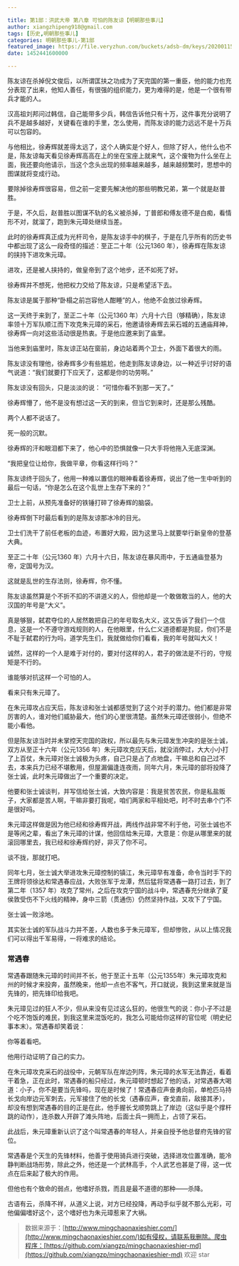```yaml
---

title: 第1部：洪武大帝 第八章 可怕的陈友谅【明朝那些事儿】
author: xiangzhipeng918@gmail.com
tags: [历史,明朝那些事儿]
categories: 明朝那些事儿-第1部
featured_image: https://file.veryzhun.com/buckets/adsb-dm/keys/20200115-052154-xuggt9dny09gmm26.jpg
date: 1452441600000

---
```


    
陈友谅在杀掉倪文俊后，以所谓匡扶之功成为了天完国的第一重臣，他的能力也充分表现了出来，他知人善任，有很强的组织能力，更为难得的是，他是一个很有带兵才能的人。
            
汉高祖刘邦问过韩信，自己能带多少兵，韩信告诉他只有十万，这件事充分说明了兵不是越多越好，关键看在谁的手里，怎么使用，而陈友谅的能力远远不是十万兵可以包容的。
            
与他相比，徐寿辉就差得太远了，这个人确实是个好人，但除了好人，他什么也不是，陈友谅每天看见徐寿辉高高在上的坐在宝座上就来气，这个废物为什么坐在上面，我还要向他请示，当这个念头出现的频率越来越多，越来越频繁时，思想中的图谋就将变成行动。
            
要除掉徐寿辉很容易，但之前一定要先解决他的那些明教兄弟，第一个就是赵普胜。
            
于是，不久后，赵普胜以图谋不轨的名义被杀掉，丁普郎和傅友德不是白痴，看情形不对，就溜了，跑到朱元璋处继续当差。
            
此时的徐寿辉真正成为光杆司令，是陈友谅手中的棋子，于是在几乎所有的历史书中都出现了这么一段奇怪的描述：至正二十年（公元1360 年），徐寿辉在陈友谅的挟持下进攻朱元璋。
            
进攻，还是被人挟持的，做皇帝到了这个地步，还不如死了好。
            
徐寿辉并不想死，他把权力交给了陈友谅，只是希望活下去。
            
陈友谅是属于那种“卧榻之前岂容他人酣睡”的人，他绝不会放过徐寿辉。
            
这一天终于来到了，至正二十年（公元1360 年）六月十六日（够精确），陈友谅率领十万军队顺江而下攻克朱元璋的采石，他邀请徐寿辉去采石城的五通庙拜神，徐寿辉一向对这些活动很是热衷。于是他应邀来到了庙里。
            
当他来到庙里时，陈友谅正站在窗前，身边站着两个卫士，外面下着很大的雨。
            
陈友谅没有理他，徐寿辉多少有些尴尬，他走到陈友谅身边，以一种近乎讨好的语气说道：“我们就要打下应天了，这都是你的功劳啊。”
            
陈友谅没有回头，只是淡淡的说： “可惜你看不到那一天了。”
            
徐寿辉懵了，他不是没有想过这一天的到来，但当它到来时，还是那么残酷。
            
两个人都不说话了。
            
死一般的沉默。
            
徐寿辉的汗和眼泪都下来了，他心中的恐惧就像一只大手将他拖入无底深渊。
            
“我把皇位让给你，我做平章，你看这样行吗？”
            
陈友谅终于回头了，他用一种难以置信的眼神看着徐寿辉，说出了他一生中听到的最后一句话，“你是怎么在这个乱世上生存下来的？”
            
卫士上前，从预先准备好的铁锤打碎了徐寿辉的脑袋。
            
徐寿辉倒下时最后看到的是陈友谅那冰冷的目光。
            
卫士们洗干了前任老板的血迹，布置好大殿，因为这里马上就要举行新皇帝的登基大典。
            
至正二十年（公元1360 年）六月十六日，陈友谅在暴风雨中，于五通庙登基为帝，定国号为汉。
            
这就是乱世的生存法则，徐寿辉，你不懂。
            
陈友谅虽然算是个不折不扣的不讲道义的人，但他却是一个敢做敢当的人，他的大汉国的年号是“大义”。
            
真是够狠，弑君夺位的人居然敢把自己的年号取名大义，这又告诉了我们一个信息，这是一个不遵守游戏规则的人，在他眼里，什么仁义道德都是狗屁，你们不是不耻于弑君的行为吗，道学先生们，我就做给你们看看，我的年号就叫大义！
            
诚然，这样的一个人是难于对付的，要对付这样的人，君子的做法是不行的，守规矩是不行的。
            
谁能够对抗这样一个可怕的人。
            
看来只有朱元璋了。
            
在朱元璋攻占应天后，陈友谅和张士诚都感觉到了这个对手的潜力。他们都是非常厉害的人，谁对他们威胁最大，他们的心里很清楚。虽然朱元璋还很弱小，但绝不能小看他。
            
但是陈友谅当时并未掌控天完国的政权，所以最先与朱元璋发生冲突的是张士诚，双方从至正十六年（公元1356 年）朱元璋攻克应天后，就没消停过，大大小小打了上百仗，朱元璋对张士诚极为头疼，自己只是占了点地盘，干嘛总和自己过不去，本来兵力已经不堪敷用，但屋漏偏逢连夜雨，同年六月，朱元璋的部将投降了张士诚，此时朱元璋做出了一个重要的决定。
            
他要和张士诚谈判，并写信给张士诚，大致内容是：我是贫苦农民，你是私盐贩子，大家都是苦人啊，干嘛非要打我呢，咱们两家和平相处吧，时不时去串个门不是很好吗。
            
朱元璋这样做是因为他已经和徐寿辉开战，两线作战非常不利于他，可张士诚也不是等闲之辈，看出了朱元璋的计谋，他回信给朱元璋，大意是：你是从哪里来的就滚回哪里去，我已经和徐寿辉约好，非灭了你不可。
            
谈不拢，那就打吧。
            
同年七月，张士诚大举进攻朱元璋控制的镇江，朱元璋早有准备，命令当时手下的王牌将领徐达和常遇春应战，大败张军于龙潭，然后猛将常遇春一路打过去，到了第二年（1357 年）攻克了常州，之后在攻克宁国的战斗中，常遇春充分继承了夏侯敦受伤不下火线的精神，身中三箭（贯通伤）仍然坚持作战，又攻下了宁国。
            
张士诚一败涂地。
            
其实张士诚的军队战斗力并不差，人数也多于朱元璋军，但却惨败，从以上情况我们可以得出千军易得，一将难求的结论。
            

### 常遇春

            
常遇春跟随朱元璋的时间并不长，他于至正十五年（公元1355年）朱元璋攻克和州的时候才来投奔，虽然晚来，他却一点也不客气，开口就说，我到这里来就是当先锋的，把先锋印给我吧。
            
朱元璋见过的狂人不少，但从来没有见过这么狂的，他很生气的说：你小子不过是个吃不饱饭的难民，到我这里来混饭吃的，我怎么可能给你这样的官位呢（明史纪事本末）。常遇春却笑着说：
            
你等着看吧。
            
他用行动证明了自己的实力。
            
在朱元璋攻克采石的战役中，元朝军队在岸边列阵，朱元璋的水军无法靠近，看着干着急，正在此时，常遇春的船只经过，朱元璋顿时想起了他的话，对常遇春大喝道：小子，你不是要当先锋吗，现在是时候了！常遇春应声奋勇向前，单枪匹马持长戈向岸边元军刺去，元军接住了他的长戈（遇春应声，奋戈直前，敌接其矛），却没有想到常遇春的目的正是在此，他手握长戈顺势跳上了岸边（这似乎是个撑杆跳的动作），连杀数人开辟了滩头阵地，后面士兵一拥而上，占领了采石。
            
此战后，朱元璋重新认识了这个叫常遇春的年轻人，并亲自授予他总督府先锋的官位。
            
常遇春是个天生的先锋材料，他善于使用骑兵进行突破，选择进攻位置准确，能冷静判断战场形势，除此之外，他还是一个武林高手，个人武艺也甚是了得，这一优点在后来起了极大的作用。
            
但他也有个致命的弱点，他嗜好杀戮，而且是最不道德的那种——杀降。
            
古语有云，杀降不祥，从道义上说，对方已经投降，再动手似乎就不那么光彩，可他偏偏嗜好这个，这个嗜好也为朱元璋惹来了大祸。
            
> 数据来源于：[http://www.mingchaonaxieshier.com/](http://www.mingchaonaxieshier.com/)如有侵权，请联系我删除。爬虫程序：[https://github.com/xiangzp/mingchaonaxieshier-md](https://github.com/xiangzp/mingchaonaxieshier-md) 欢迎 star